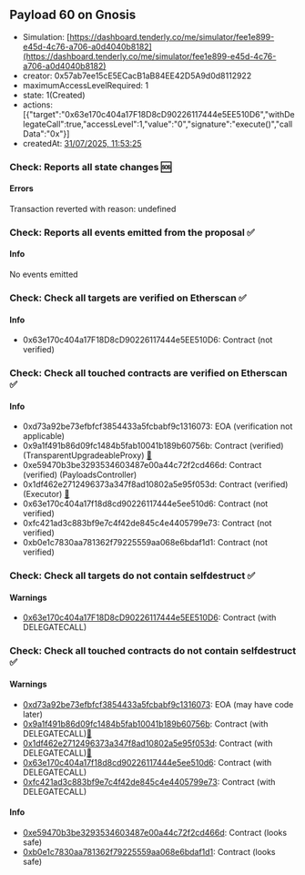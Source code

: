 ## Payload 60 on Gnosis

- Simulation: [https://dashboard.tenderly.co/me/simulator/fee1e899-e45d-4c76-a706-a0d4040b8182](https://dashboard.tenderly.co/me/simulator/fee1e899-e45d-4c76-a706-a0d4040b8182)
- creator: 0x57ab7ee15cE5ECacB1aB84EE42D5A9d0d8112922
- maximumAccessLevelRequired: 1
- state: 1(Created)
- actions: [{"target":"0x63e170c404a17F18D8cD90226117444e5EE510D6","withDelegateCall":true,"accessLevel":1,"value":"0","signature":"execute()","callData":"0x"}]
- createdAt: [31/07/2025, 11:53:25](https://gnosisscan.io/tx/0x8876d43a3660bf1c8c04bfa376e6692454831486c550e6281ab7afbdfaf96a96)

### Check: Reports all state changes :sos:

#### Errors

Transaction reverted with reason: undefined

### Check: Reports all events emitted from the proposal :white_check_mark:

#### Info

No events emitted

### Check: Check all targets are verified on Etherscan :white_check_mark:

#### Info

- 0x63e170c404a17F18D8cD90226117444e5EE510D6: Contract (not verified) 

### Check: Check all touched contracts are verified on Etherscan :white_check_mark:

#### Info

- 0xd73a92be73efbfcf3854433a5fcbabf9c1316073: EOA (verification not applicable)
- 0x9a1f491b86d09fc1484b5fab10041b189b60756b: Contract (verified) (TransparentUpgradeableProxy) [:ghost:](https://github.com/bgd-labs/aave-address-book "GovernanceV3Gnosis.PAYLOADS_CONTROLLER")
- 0xe59470b3be3293534603487e00a44c72f2cd466d: Contract (verified) (PayloadsController) 
- 0x1df462e2712496373a347f8ad10802a5e95f053d: Contract (verified) (Executor) [:ghost:](https://github.com/bgd-labs/aave-address-book "AaveV3Gnosis.ACL_ADMIN, GovernanceV3Gnosis.EXECUTOR_LVL_1")
- 0x63e170c404a17f18d8cd90226117444e5ee510d6: Contract (not verified) 
- 0xfc421ad3c883bf9e7c4f42de845c4e4405799e73: Contract (not verified) 
- 0xb0e1c7830aa781362f79225559aa068e6bdaf1d1: Contract (not verified) 

### Check: Check all targets do not contain selfdestruct :white_check_mark:

#### Warnings

- [0x63e170c404a17F18D8cD90226117444e5EE510D6](https://gnosisscan.io/address/0x63e170c404a17F18D8cD90226117444e5EE510D6): Contract (with DELEGATECALL)

### Check: Check all touched contracts do not contain selfdestruct :white_check_mark:

#### Warnings

- [0xd73a92be73efbfcf3854433a5fcbabf9c1316073](https://gnosisscan.io/address/0xd73a92be73efbfcf3854433a5fcbabf9c1316073): EOA (may have code later)
- [0x9a1f491b86d09fc1484b5fab10041b189b60756b](https://gnosisscan.io/address/0x9a1f491b86d09fc1484b5fab10041b189b60756b): Contract (with DELEGATECALL)[:ghost:](https://github.com/bgd-labs/aave-address-book "GovernanceV3Gnosis.PAYLOADS_CONTROLLER")
- [0x1df462e2712496373a347f8ad10802a5e95f053d](https://gnosisscan.io/address/0x1df462e2712496373a347f8ad10802a5e95f053d): Contract (with DELEGATECALL)[:ghost:](https://github.com/bgd-labs/aave-address-book "AaveV3Gnosis.ACL_ADMIN, GovernanceV3Gnosis.EXECUTOR_LVL_1")
- [0x63e170c404a17f18d8cd90226117444e5ee510d6](https://gnosisscan.io/address/0x63e170c404a17f18d8cd90226117444e5ee510d6): Contract (with DELEGATECALL)
- [0xfc421ad3c883bf9e7c4f42de845c4e4405799e73](https://gnosisscan.io/address/0xfc421ad3c883bf9e7c4f42de845c4e4405799e73): Contract (with DELEGATECALL)

#### Info

- [0xe59470b3be3293534603487e00a44c72f2cd466d](https://gnosisscan.io/address/0xe59470b3be3293534603487e00a44c72f2cd466d): Contract (looks safe)
- [0xb0e1c7830aa781362f79225559aa068e6bdaf1d1](https://gnosisscan.io/address/0xb0e1c7830aa781362f79225559aa068e6bdaf1d1): Contract (looks safe)

